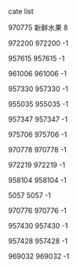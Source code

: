 cate list

970775 新鲜水果 8

972200 972200 -1

957615 957615 -1

961006 961006 -1

957330 957330 -1

955035 955035 -1

957347 957347 -1

975706 975706 -1

970778 970778 -1

972219 972219 -1

958104 958104 -1

5057 5057 -1

970776 970776 -1

957430 957430 -1

957428 957428 -1

969032 969032 -1

